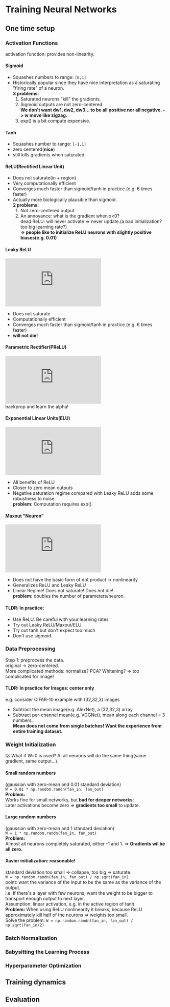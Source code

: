 
# Training Neural Networks

## One time setup
### Activation Functions
activation function: provides non-linearity.  
#### Sigmoid 
* Squashes numbers to range:  ```[0,1]```  
* Historically popular since they have nice interpretation as a saturating "firing rate" of a neuron.  
**3 problems:**   
  1. Saturated neurons "kill" the gradients.  
  2. Sigmoid outputs are not zero-centered:  
  **We don't want dw1, dw2, dw3... to be all positive nor all negative. -> w move like zigzag.**  
  3. exp() is a bit compute expensive.  
#### Tanh
* Squashes number to range: ```[-1,1]```  
* zero centered(**nice**)  
* still kills gradients when saturated.  
#### ReLU(Rectified Linear Unit)
* Does not saturate(in + region)
* Very computationally efficient
* Converges much faster than sigmoid/tanh in practice.(e.g. 6 times faster)
* Actually more biologically plausible than sigmoid.  
**2 problems:**
  1. Not zero-centered output
  2. An annoyance: what is the gradient when x<0?   
dead ReLU: will never activate => never update.(a bad initialization? too big learning rate?)  
**=> people like to initialize ReLU neurons with slightly positive biases(e.g. 0.01)**  
#### Leaky ReLU
![](https://latex.codecogs.com/gif.latex?f%28x%29%3Dmax%280.01x%2C%20x%29)  
* Does not saturate
* Computationally efficient
* Converges much faster than sigmoid/tanh in practice.(e.g. 6 times faster)
* **will not die!**
#### Parametric Rectifier(PReLU)
![](https://latex.codecogs.com/gif.latex?f%28x%29%3Dmax%28%5Calpha%20x%2C%20x%29)  
backprop and learn the alpha!  
#### Exponential Linear Units(ELU)
![](https://latex.codecogs.com/gif.latex?f%28x%29%20%3D%20%5Cleft%5C%7B%5Cbegin%7Bmatrix%7D%20x%20%26%20x%20%3E%200%5C%5C%20%5Calpha%28exp%28x%29-1%29%20%26%20x%5Cleq%200%20%5Cend%7Bmatrix%7D%5Cright.)  
* All benefits of ReLU
* Closer to zero mean outputs
* Negative saturation regime compared with Leaky ReLU adds some robustness to noise.  
**problem:** Computation requires exp().  
#### Maxout "Neuron"
![](https://latex.codecogs.com/gif.latex?max%28w_1%5ETx%20&plus;%20b_1%2C%20w_2%5ETx&plus;%20b_2%29)  
* Does not have the basic form of dot product -> nonlinearity
* Generalizes ReLU and Leaky ReLU
* Linear Regime! Does not saturate! Does not die!  
**problem:** doubles the number of parameters/neuron.  
  
#### TLDR: In practice:
* Use ReLU. Be careful with your learning rates
* Try out Leaky ReLU/Maxout/ELU
* Try out tanh but don't expect too much
* Don't use sigmoid

### Data Preprocessing
Step 1: preprocess the data.  
original -> zero-centered.  
More complicated methods: normalize? PCA? Whitening? => too complicated for image!
  
#### TLDR: In practice for Images: center only
e.g. consider CIFAR-10 example with (32,32,3) images  
* Subtract the mean image(e.g. AlexNet), a (32,32,3) array
* Subtract per-channel mean(e.g. VGGNet), mean along each channel = 3 numbers.  
**Mean does not come from single batches! Want the experience from entire training dataset.**  


### Weight Initialization
Q: What if W=0 is used? A: all neurons will do the same thing(same gradient, same output...).
#### Small random numbers
(gaussian with zero-mean and 0.01 standard deviation)  
```W = 0.01 * np.random.randn(fan_in, fan_out)```  
**Problem:**  
Works fine for small networks, but **bad for deeper networks**:  
Later activations become zero => **gradients too small** to update.  
#### Large random numbers
(gaussian with zero-mean and 1 standard deviation)    
```W = 1 * np.random.randn(fan_in, fan_out)```   
**Problem:**  
Almost all neurons completely saturated, either -1 and 1. => **Gradients wil be all zero.**  
#### Xavier initialization: reasonable!
standard deviation too small => collapse, too big => saturate.  
```W = np.random.randn(fan_in, fan_out) / np.sqrt(fan_in)```  
point: want the variance of the input to be the same as the variance of the output.  
i.e. If there's a layer with few neurons, want the weight to be bigger to transport enough output to next layer.  
Assumption: linear activation, e.g. in the active region of tanh.  
**Problem:** When using ReLU nonlinearity it breaks, because ReLU approximately kill half of the neurons => weights too small.  
Solve the problem: ```W = np.random.randn(fan_in, fan_out) / np.sqrt(fan_in/2)```  

### Batch Normalization
### Babysitting the Learning Process
### Hyperparameter Optimization

## Training dynamics

## Evaluation
